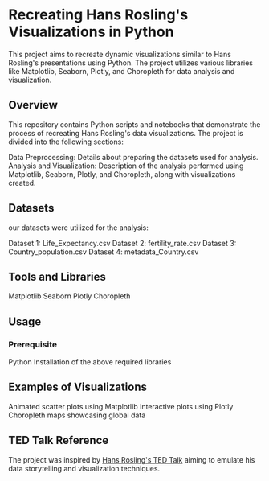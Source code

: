 # Recreating Hans Rosling's Visualizations in Python
This project aims to recreate dynamic visualizations similar to Hans Rosling's presentations using Python. The project utilizes various libraries like Matplotlib, Seaborn, Plotly, and Choropleth for data analysis and visualization.

## Overview
This repository contains Python scripts and notebooks that demonstrate the process of recreating Hans Rosling's data visualizations. The project is divided into the following sections:

Data Preprocessing:  Details about preparing the datasets used for analysis.
Analysis and Visualization:  Description of the analysis performed using Matplotlib, Seaborn, Plotly, and Choropleth, along with visualizations created.

## Datasets
our datasets were utilized for the analysis:

Dataset 1: Life_Expectancy.csv
Dataset 2: fertility_rate.csv
Dataset 3: Country_population.csv
Dataset 4: metadata_Country.csv

## Tools and Libraries
Matplotlib
Seaborn
Plotly
Choropleth

## Usage
### Prerequisite
Python 
Installation of the above required libraries 

## Examples of Visualizations
Animated scatter plots using Matplotlib
Interactive plots using Plotly
Choropleth maps showcasing global data

## TED Talk Reference
The project was inspired by [Hans Rosling's TED Talk](https://www.ted.com/talks/hans_rosling_the_best_stats_you_ve_ever_seen)
 aiming to emulate his data storytelling and visualization techniques.

